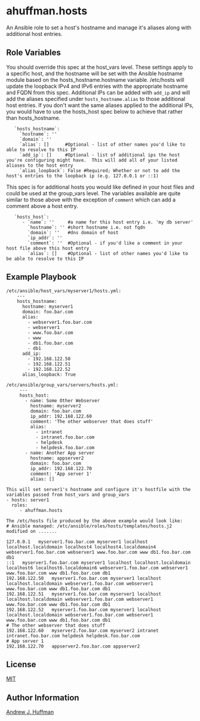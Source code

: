 # ahuffman.hosts

An Ansible role to set a host's hostname and manage it's aliases along with additional host entries.

## Role Variables

You should override this spec at the host_vars level.  These settings apply to a specific host, and the hostname will be set with the Ansible hostname module based on the hosts_hostname.hostname variable.  /etc/hosts will update the loopback IPv4 and IPv6 entries with the appropriate hostname and FQDN from this spec.  Additional IPs can be added with `add_ip` and will add the aliases specified under `hosts_hostname.alias` to those additional host entries.  If you don't want the same aliases applied to the additional IPs, you would have to use the hosts_host spec below to achieve that rather than hosts_hostname.

       `hosts_hostname`:
         `hostname`: ''
         `domain`: ''
         `alias`: []      #Optional - list of other names you'd like to able to resolve to this IP
         `add_ip`: []     #Optional - list of additional ips the host you're configuring might have.  This will add all of your listed aliases to the host entry
         `alias_loopback`: False #Required; Whether or not to add the host's entries to the loopback ip (e.g. 127.0.0.1 or ::1)

This spec is for additional hosts you would like defined in your host files and could be used at the group_vars level.  The variables available are quite similar to those above with the exception of `comment` which can add a comment above a host entry.

       `hosts_host`:
          - `name`: ''     #a name for this host entry i.e. 'my db server'
            `hostname`: '' #short hostname i.e. not fqdn
            `domain`: ''   #dns domain of host
            `ip_addr`: ''
            `comment`: ''  #Optional - if you'd like a comment in your host file above this host entry
            `alias`: []    #Optional - list of other names you'd like to be able to resolve to this IP

## Example Playbook


    /etc/ansible/host_vars/myserver1/hosts.yml:
        ---
        hosts_hostname:
          hostname: myserver1
          domain: foo.bar.com
          alias:
            - webserver1.foo.bar.com
            - webserver1
            - www.foo.bar.com
            - www
            - db1.foo.bar.com
            - db1
          add_ip:
            - 192.168.122.50
            - 192.168.122.51
            - 192.168.122.52
          alias_loopback: True

    /etc/ansible/group_vars/servers/hosts.yml:
         ---
         hosts_host:
           - name: Some Other Webserver
             hostname: myserver2
             domain: foo.bar.com
             ip_addr: 192.168.122.60
             comment: 'The other webserver that does stuff'
             alias:
               - intranet
               - intranet.foo.bar.com
               - helpdesk
               - helpdesk.foo.bar.com
           - name: Another App server
             hostname: appserver2
             domain: foo.bar.com
             ip_addr: 192.168.122.70
             comment: 'App server 1'
             alias: []

    This will set server1's hostname and configure it's hostfile with the variables passed from host_vars and group_vars
    - hosts: server1
      roles:
         - ahuffman.hosts

    The /etc/hosts file produced by the above example would look like:
    # Ansible managed: /etc/ansible/roles/hosts/templates/hosts.j2 modified on .......

    127.0.0.1   myserver1.foo.bar.com myserver1 localhost localhost.localdomain localhost4 localhost4.localdomain4 webserver1.foo.bar.com webserver1 www.foo.bar.com www db1.foo.bar.com db1
    ::1   myserver1.foo.bar.com myserver1 localhost localhost.localdomain localhost6 localhost6.localdomain6 webserver1.foo.bar.com webserver1 www.foo.bar.com www db1.foo.bar.com db1
    192.168.122.50   myserver1.foo.bar.com myserver1 localhost localhost.localdomain webserver1.foo.bar.com webserver1 www.foo.bar.com www db1.foo.bar.com db1
    192.168.122.51   myserver1.foo.bar.com myserver1 localhost localhost.localdomain webserver1.foo.bar.com webserver1 www.foo.bar.com www db1.foo.bar.com db1
    192.168.122.52   myserver1.foo.bar.com myserver1 localhost localhost.localdomain webserver1.foo.bar.com webserver1 www.foo.bar.com www db1.foo.bar.com db1
    # The other webserver that does stuff
    192.168.122.60   myserver2.foo.bar.com myserver2 intranet intranet.foo.bar.com helpdesk helpdesk.foo.bar.com
    # App server 1
    192.168.122.70   appserver2.foo.bar.com appserver2

## License

[MIT](LICENSE)

## Author Information

[Andrew J. Huffman](https://github.com/ahuffman)

